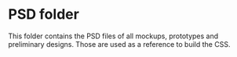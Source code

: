 # PSD folder

This folder contains the PSD files of all mockups, prototypes and preliminary designs. Those are used as a reference to build the CSS.